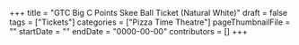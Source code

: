 +++
title = "GTC Big C Points Skee Ball Ticket (Natural White)"
draft = false
tags = ["Tickets"]
categories = ["Pizza Time Theatre"]
pageThumbnailFile = ""
startDate = ""
endDate = "0000-00-00"
contributors = []
+++
